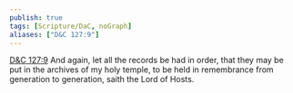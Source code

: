 ```yaml
---
publish: true
tags: [Scripture/DaC, noGraph]
aliases: ["D&C 127:9"]
---
```

[D&C 127:9](https://churchofjesuschrist.org/study/scriptures/dc-testament/dc/127?lang=eng&id=p9#p9) And again, let all the records be had in order, that they may be put in the archives of my holy temple, to be held in remembrance from generation to generation, saith the Lord of Hosts.
